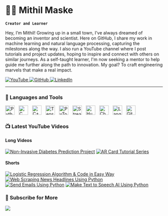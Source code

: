 # 🏄‍♂️ Mithil Maske

**`Creator and Learner`**

Hey, I’m Mithil! Growing up in a small town, I’ve always dreamed of becoming an inventor and scientist. Here on GitHub, I share my work in machine learning and natural language processing, capturing the milestones along the way. I also run a YouTube channel where I post tutorials and project updates, hoping to inspire and connect with others on similar journeys. As a self-taught learner, I'm now seeking a mentor to help guide me further along the path to innovation. My goal? To craft engineering marvels that make a real impact.


<p align="left">
   <a href="https://www.youtube.com/@ScientificMyth" target="_blank">
      <img alt="YouTube" title="Subscribe to my YouTube channel" src="https://img.shields.io/badge/YouTube-FF0000?style=for-the-badge&logo=youtube&logoColor=white"/>
   </a>
   <a href="https://github.com/mithilai" target="_blank">
      <img alt="GitHub" title="Follow me on GitHub" src="https://img.shields.io/badge/GitHub-181717?style=for-the-badge&logo=github&logoColor=white"/>
   </a>
   <a href="https://www.linkedin.com/in/mithil-maske-408588225/" target="_blank">
      <img alt="LinkedIn" title="Connect with me on LinkedIn" src="https://img.shields.io/badge/LinkedIn-0077B5?style=for-the-badge&logo=linkedin&logoColor=white"/>
   </a>
</p>


---

### 🧰 Languages and Tools

<img align="left" alt="Python" width="30px" style="padding-right:10px;" src="https://cdn.jsdelivr.net/gh/devicons/devicon/icons/python/python-plain.svg" />
<img align="left" alt="C" width="30px" style="padding-right:10px;" src="https://cdn.jsdelivr.net/gh/devicons/devicon/icons/c/c-original.svg" />
<img align="left" alt="C++" width="30px" style="padding-right:10px;" src="https://cdn.jsdelivr.net/gh/devicons/devicon/icons/cplusplus/cplusplus-line.svg" />
<img align="left" alt="TensorFlow" width="30px" style="padding-right:10px;" src="https://cdn.jsdelivr.net/gh/devicons/devicon/icons/tensorflow/tensorflow-original.svg" />
<img align="left" alt="PyTorch" width="30px" style="padding-right:10px;" src="https://cdn.jsdelivr.net/gh/devicons/devicon/icons/pytorch/pytorch-original.svg" />
<img align="left" alt="Streamlit" width="30px" style="padding-right:10px;" src="https://seeklogo.com/images/S/streamlit-logo-1A3B208AE4-seeklogo.com.png" />
<img align="left" alt="Hugging Face" width="30px" style="padding-right:10px;" src="https://huggingface.co/front/assets/huggingface_logo-noborder.svg" />
<img align="left" alt="Chormadb" width="30px" style="padding-right:10px;" src="https://github.com/user-attachments/assets/498d9a3b-e25c-4081-8152-5436fa8ecfad" />
<img align="left" alt="LangChain" width="30px" style="padding-right:10px;" src="https://api.nuget.org/v3-flatcontainer/langchain/0.15.2/icon" />
<img align="left" alt="GitHub" width="30px" style="padding-right:10px;" src="https://cdn.jsdelivr.net/gh/devicons/devicon/icons/github/github-original.svg" />

<br />

#

### 📺 Latest YouTube Videos

#### Long Videos
[![Non-Invasive Diabetes Prediction Project](https://ytcards.demolab.com/?id=tXiVuTLMv98&title=Non-Invasive+Diabetes+Prediction+Project&lang=en&background_color=%230d1117&title_color=%23ffffff&stats_color=%23dedede&max_title_lines=1&width=250&border_radius=5&duration=1343 "Non-Invasive Diabetes Prediction Project")](https://youtu.be/tXiVuTLMv98)
[![AR Card Tutorial Series](https://ytcards.demolab.com/?id=f6TPUrc7F5g&title=AR+Card+Tutorial+Series&lang=en&background_color=%230d1117&title_color=%23ffffff&stats_color=%23dedede&max_title_lines=1&width=250&border_radius=5&duration=1200 "AR Card Tutorial Series")](https://youtube.com/playlist?list=PLm4UQsyndlBNcFUqCx6qeFXRCjh16rOKB&si=k0ww702Vi-bZVQda)

#### Shorts
[![Logistic Regression Algorithm & Code in Easy Way](https://ytcards.demolab.com/?id=29zdNHDuc6A&title=Logistic+Regression+Algorithm+%26+Code+in+Easy+Way&lang=en&background_color=%230d1117&title_color=%23ffffff&stats_color=%23dedede&max_title_lines=1&width=250&border_radius=5 "Logistic Regression Algorithm & Code in Easy Way")](https://youtube.com/shorts/29zdNHDuc6A?feature=share)
[![Web Scraping News Headlines Using Python](https://ytcards.demolab.com/?id=UDugdq4LS7k&title=Web+Scraping+News+Headlines+Using+Python&lang=en&background_color=%230d1117&title_color=%23ffffff&stats_color=%23dedede&max_title_lines=1&width=250&border_radius=5 "Web Scraping News Headlines Using Python")](https://youtube.com/shorts/UDugdq4LS7k)
[![Send Emails Using Python](https://ytcards.demolab.com/?id=4TLVnD3CFVc&title=Send+Emails+Using+Python&lang=en&background_color=%230d1117&title_color=%23ffffff&stats_color=%23dedede&max_title_lines=1&width=250&border_radius=5 "Send Emails Using Python")](https://youtube.com/shorts/4TLVnD3CFVc)
[![Make Text to Speech AI Using Python](https://ytcards.demolab.com/?id=-Br-hdP2HOo&title=Make+Text+to+Speech+AI+Using+Python&lang=en&background_color=%230d1117&title_color=%23ffffff&stats_color=%23dedede&max_title_lines=1&width=250&border_radius=5 "Make Text to Speech AI Using Python")](https://youtube.com/shorts/-Br-hdP2HOo)

### 🎥 Subscribe for More
[<img src="https://custom-icon-badges.demolab.com/badge/-Subscribe%20For%20More-red?style=for-the-badge&logo=video&logoColor=white"/>](https://www.youtube.com/@ScientificMyth)

#
